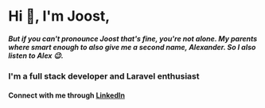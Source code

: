 # Hi 👋, I'm Joost,

##### But if you can't pronounce Joost that's fine, you're not alone. My parents where smart enough to also give me a second name, Alexander. So I also listen to Alex 😉.

### I'm a full stack developer and Laravel enthusiast

#### Connect with me through [LinkedIn](https://linkedin.com/in/joostkalwij)
